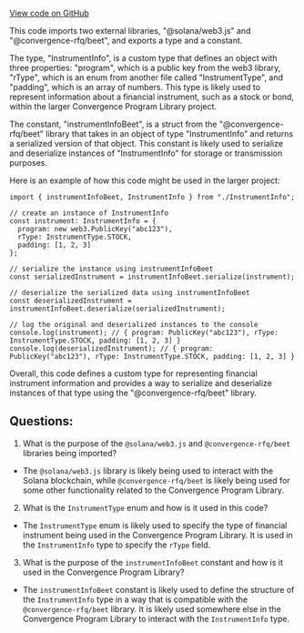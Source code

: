 [View code on GitHub](https://github.com/convergence-rfq/convergence-program-library/risk-engine/js/generated/types/InstrumentInfo.d.ts)

This code imports two external libraries, "@solana/web3.js" and "@convergence-rfq/beet", and exports a type and a constant. 

The type, "InstrumentInfo", is a custom type that defines an object with three properties: "program", which is a public key from the web3 library, "rType", which is an enum from another file called "InstrumentType", and "padding", which is an array of numbers. This type is likely used to represent information about a financial instrument, such as a stock or bond, within the larger Convergence Program Library project.

The constant, "instrumentInfoBeet", is a struct from the "@convergence-rfq/beet" library that takes in an object of type "InstrumentInfo" and returns a serialized version of that object. This constant is likely used to serialize and deserialize instances of "InstrumentInfo" for storage or transmission purposes.

Here is an example of how this code might be used in the larger project:

```
import { instrumentInfoBeet, InstrumentInfo } from "./InstrumentInfo";

// create an instance of InstrumentInfo
const instrument: InstrumentInfo = {
  program: new web3.PublicKey("abc123"),
  rType: InstrumentType.STOCK,
  padding: [1, 2, 3]
};

// serialize the instance using instrumentInfoBeet
const serializedInstrument = instrumentInfoBeet.serialize(instrument);

// deserialize the serialized data using instrumentInfoBeet
const deserializedInstrument = instrumentInfoBeet.deserialize(serializedInstrument);

// log the original and deserialized instances to the console
console.log(instrument); // { program: PublicKey("abc123"), rType: InstrumentType.STOCK, padding: [1, 2, 3] }
console.log(deserializedInstrument); // { program: PublicKey("abc123"), rType: InstrumentType.STOCK, padding: [1, 2, 3] }
```

Overall, this code defines a custom type for representing financial instrument information and provides a way to serialize and deserialize instances of that type using the "@convergence-rfq/beet" library.
## Questions: 
 1. What is the purpose of the `@solana/web3.js` and `@convergence-rfq/beet` libraries being imported?
- The `@solana/web3.js` library is likely being used to interact with the Solana blockchain, while `@convergence-rfq/beet` is likely being used for some other functionality related to the Convergence Program Library.

2. What is the `InstrumentType` enum and how is it used in this code?
- The `InstrumentType` enum is likely used to specify the type of financial instrument being used in the Convergence Program Library. It is used in the `InstrumentInfo` type to specify the `rType` field.

3. What is the purpose of the `instrumentInfoBeet` constant and how is it used in the Convergence Program Library?
- The `instrumentInfoBeet` constant is likely used to define the structure of the `InstrumentInfo` type in a way that is compatible with the `@convergence-rfq/beet` library. It is likely used somewhere else in the Convergence Program Library to interact with the `InstrumentInfo` type.